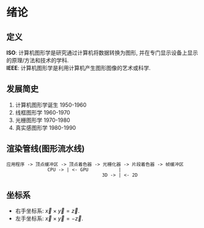 # 绪论

## 定义

**ISO**: 计算机图形学是研究通过计算机将数据转换为图形, 并在专门显示设备上显示的原理/方法和技术的学科.  
**IEEE**: 计算机图形学是利用计算机产生图形图像的艺术或科学.  

## 发展简史

1. 计算机图形学诞生 1950-1960
2. 线框图形学 1960-1970
3. 光栅图形学 1970-1980
4. 真实感图形学 1980-1990

## 渲染管线(图形流水线)

```
应用程序 -> 顶点缓冲区 -> 顶点着色器 -> 光栅化器 -> 片段着色器 -> 帧缓冲区
               CPU -> | <- GPU           |
                                   3D -> | <- 2D
```

## 坐标系

- 右手坐标系: $\vec{x} \times \vec{y} = \vec{z}$.
- 左手坐标系: $\vec{x} \times \vec{y} = -\vec{z}$.
